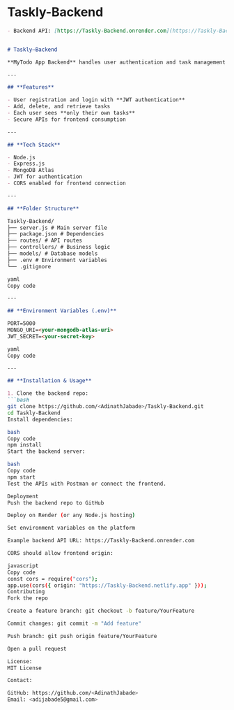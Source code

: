# **Taskly-Backend**

```markdown
- Backend API: [https://Taskly-Backend.onrender.com](https://Taskly-Backend.onrender.com)


# Taskly–Backend

**MyTodo App Backend** handles user authentication and task management for the MyTodo application. It is built with **Node.js, Express, and MongoDB**.

---

## **Features**

- User registration and login with **JWT authentication**
- Add, delete, and retrieve tasks
- Each user sees **only their own tasks**
- Secure APIs for frontend consumption

---

## **Tech Stack**

- Node.js
- Express.js
- MongoDB Atlas
- JWT for authentication
- CORS enabled for frontend connection

---

## **Folder Structure**

Taskly-Backend/
├── server.js # Main server file
├── package.json # Dependencies
├── routes/ # API routes
├── controllers/ # Business logic
├── models/ # Database models
├── .env # Environment variables
└── .gitignore

yaml
Copy code

---

## **Environment Variables (.env)**

PORT=5000
MONGO_URI=<your-mongodb-atlas-uri>
JWT_SECRET=<your-secret-key>

yaml
Copy code

---

## **Installation & Usage**

1. Clone the backend repo:
```bash
git clone https://github.com/<AdinathJabade>/Taskly-Backend.git
cd Taskly-Backend
Install dependencies:

bash
Copy code
npm install
Start the backend server:

bash
Copy code
npm start
Test the APIs with Postman or connect the frontend.

Deployment
Push the backend repo to GitHub

Deploy on Render (or any Node.js hosting)

Set environment variables on the platform

Example backend API URL: https://Taskly-Backend.onrender.com

CORS should allow frontend origin:

javascript
Copy code
const cors = require("cors");
app.use(cors({ origin: "https://Taskly-Backend.netlify.app" }));
Contributing
Fork the repo

Create a feature branch: git checkout -b feature/YourFeature

Commit changes: git commit -m "Add feature"

Push branch: git push origin feature/YourFeature

Open a pull request

License:
MIT License

Contact:

GitHub: https://github.com/<AdinathJabade>
Email: <adijabade5@gmail.com>
